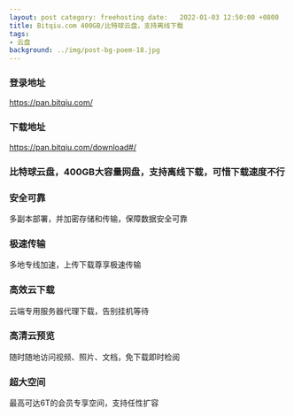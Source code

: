```yaml
---
layout: post category: freehosting date:   2022-01-03 12:50:00 +0800
title: Bitqiu.com 400GB/比特球云盘，支持离线下载
tags:
- 云盘
background: ../img/post-bg-poem-18.jpg
---
```



### 登录地址<br>
https://pan.bitqiu.com/

### 下载地址<br>
https://pan.bitqiu.com/download#/


### 比特球云盘，400GB大容量网盘，支持离线下载，可惜下载速度不行<br>

### 安全可靠

多副本部署，并加密存储和传输，保障数据安全可靠

### 极速传输

多地专线加速，上传下载尊享极速传输

### 高效云下载

云端专用服务器代理下载，告别挂机等待

### 高清云预览

随时随地访问视频、照片、文档，免下载即时检阅

### 超大空间

最高可达6T的会员专享空间，支持任性扩容